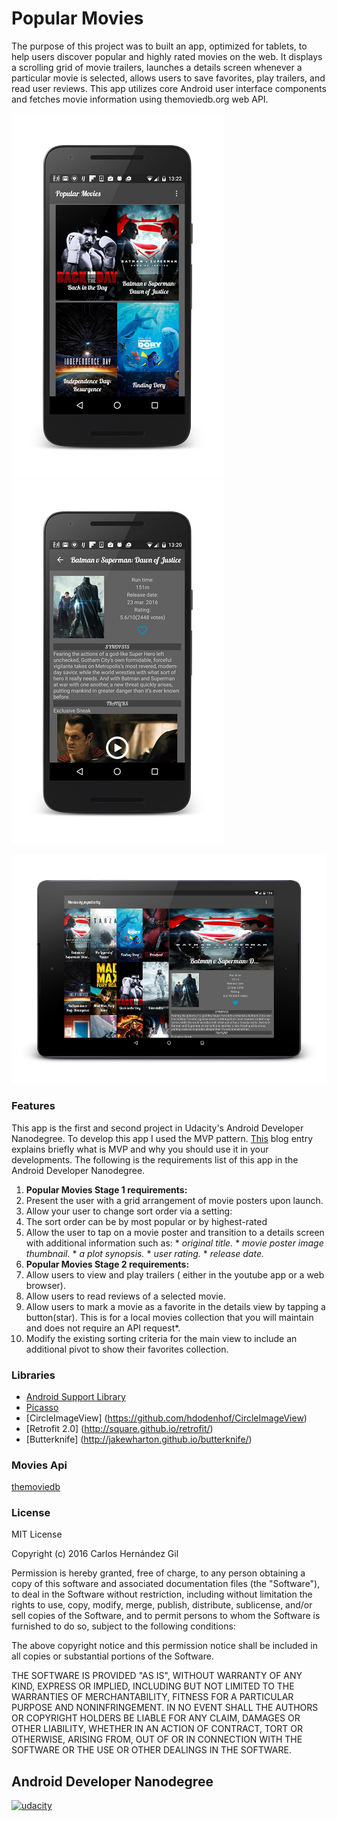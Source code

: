 # Popular Movies

The purpose of this project was to built an app, optimized for tablets, to help users discover popular and highly rated movies on the web. It displays a scrolling grid of movie trailers, launches a details screen whenever a particular movie is selected, allows users to save favorites, play trailers, and read user reviews. This app utilizes core Android user interface components and fetches movie information using themoviedb.org web API.

 ![grid](https://raw.githubusercontent.com/cahergil/MyAppPortfolio/master/art/phone_grid1.png) 
 ![details](https://raw.githubusercontent.com/cahergil/MyAppPortfolio/master/art/phone_details1.png) 

 ![tablet](https://raw.githubusercontent.com/cahergil/MyAppPortfolio/master/art/tablet.png) 

### Features

This app is the first and second project in Udacity's Android Developer Nanodegree. To develop this app I used the MVP pattern. [This](http://antonioleiva.com/mvp-android/) blog entry explains briefly what is MVP and why you should use it in your developments. 
The following is the requirements list of this app in the Android Developer Nanodegree.

1. **Popular Movies Stage 1 requirements:**
  1. Present the user with a grid arrangement of movie posters upon launch.
  2. Allow your user to change sort order via a setting:
  3. The sort order can be by most popular or by highest-rated
  4. Allow the user to tap on a movie poster and transition to a details screen with additional information such as:
    * *original title.*
    * *movie poster image thumbnail.*
    * *a plot synopsis.* 
    * *user rating.* 
    * *release date.*
2. **Popular Movies Stage 2 requirements:**	
  1. Allow users to view and play trailers ( either in the youtube app or a web browser).
  2. Allow users to read reviews of a selected movie.
  3. Allow users to mark a movie as a favorite in the details view by tapping a button(star). This is for a local    movies collection that you will maintain and does not require an API request*.
  4. Modify the existing sorting criteria for the main view to include an additional pivot to show their favorites collection.				



### Libraries

- [Android Support Library]()
- [Picasso](http://square.github.io/picasso/)
- [CircleImageView] (https://github.com/hdodenhof/CircleImageView)
- [Retrofit 2.0] (http://square.github.io/retrofit/)
- [Butterknife] (http://jakewharton.github.io/butterknife/)

### Movies Api

[themoviedb](https://www.themoviedb.org/)

### License

MIT License

Copyright (c) 2016 Carlos Hernández Gil

Permission is hereby granted, free of charge, to any person obtaining a copy
of this software and associated documentation files (the "Software"), to deal
in the Software without restriction, including without limitation the rights
to use, copy, modify, merge, publish, distribute, sublicense, and/or sell
copies of the Software, and to permit persons to whom the Software is
furnished to do so, subject to the following conditions:

The above copyright notice and this permission notice shall be included in all
copies or substantial portions of the Software.

THE SOFTWARE IS PROVIDED "AS IS", WITHOUT WARRANTY OF ANY KIND, EXPRESS OR
IMPLIED, INCLUDING BUT NOT LIMITED TO THE WARRANTIES OF MERCHANTABILITY,
FITNESS FOR A PARTICULAR PURPOSE AND NONINFRINGEMENT. IN NO EVENT SHALL THE
AUTHORS OR COPYRIGHT HOLDERS BE LIABLE FOR ANY CLAIM, DAMAGES OR OTHER
LIABILITY, WHETHER IN AN ACTION OF CONTRACT, TORT OR OTHERWISE, ARISING FROM,
OUT OF OR IN CONNECTION WITH THE SOFTWARE OR THE USE OR OTHER DEALINGS IN THE
SOFTWARE.


## Android Developer Nanodegree
[![udacity][1]][2]

[1]: https://raw.githubusercontent.com/cahegi/MyAppPortfolio/master/art/nanodegree-logo.png
[2]: https://www.udacity.com/course/android-developer-nanodegree--nd801
